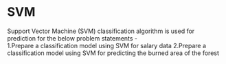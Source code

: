 # SVM
Support Vector Machine (SVM) classification algorithm is used for prediction for the below problem statements -  
1.Prepare a classification model using SVM for salary data 
2.Prepare a classification model using SVM for predicting the burned area of the forest

